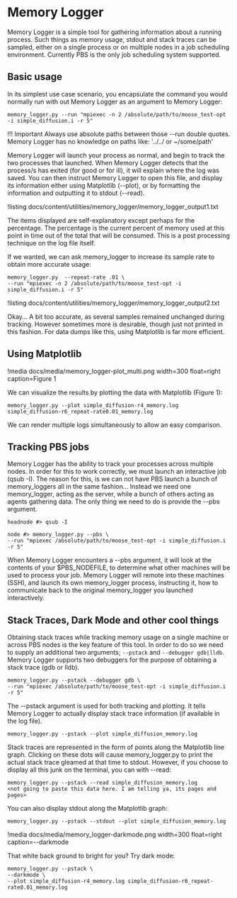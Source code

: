 # Memory Logger
Memory Logger is a simple tool for gathering information about a running process. Such things as memory usage, stdout and stack traces can be sampled, either on a single process or on multiple nodes in a job scheduling environment. Currently PBS is the only job scheduling system supported.

## Basic usage
In its simplest use case scenario, you encapsulate the command you would normally run with out Memory Logger as an argument to Memory Logger:
```text
memory_logger.py --run "mpiexec -n 2 /absolute/path/to/moose_test-opt -i simple_diffusion.i -r 5"
```
!!! Important
    Always use absolute paths between those --run double quotes. Memory Logger has no knowledge on paths like: '../../  or ~/some/path'

Memory Logger will launch your process as normal, and begin to track the two processes that launched. When Memory Logger detects that the process/s has exited (for good or for ill), it will explain where the log was saved. You can then instruct Memory Logger to open this file, and display its information either using Matplotlib (--plot), or by formatting the information and outputting it to stdout (--read).

!listing docs/content/utilities/memory_logger/memory_logger_output1.txt

The items displayed are self-explanatory except perhaps for the percentage. The percentage is the current percent of memory used at this point in time out of the total that will be consumed. This is a post processing technique on the log file itself.

If we wanted, we can ask memory_logger to increase its sample rate to obtain more accurate usage:
```text
memory_logger.py  --repeat-rate .01 \
--run "mpiexec -n 2 /absolute/path/to/moose_test-opt -i simple_diffusion.i -r 5"
```

!listing docs/content/utilities/memory_logger/memory_logger_output2.txt

Okay... A bit too accurate, as several samples remained unchanged during tracking. However sometimes more is desirable, though just not printed in this fashion. For data dumps like this, using Matplotlib is far more efficient.

## Using Matplotlib
!media docs/media/memory_logger-plot_multi.png width=300 float=right caption=Figure 1

We can visualize the results by plotting the data with Matplotlib (Figure 1):
```text
memory_logger.py --plot simple_diffusion-r4_memory.log simple_diffusion-r6_repeat-rate0.01_memory.log
```
We can render multiple logs simultaneously to allow an easy comparison.

## Tracking PBS jobs
Memory Logger has the ability to track your processes across multiple nodes. In order for this to work correctly, we must launch an interactive job (qsub -I). The reason for this, is we can not have PBS launch a bunch of memory_loggers all in the same fashion... Instead we need one memory_logger, acting as the server, while a bunch of others acting as agents gathering data. The only thing we need to do is provide the --pbs argument.

```text
headnode #> qsub -I

node #> memory_logger.py --pbs \
--run "mpiexec /absolute/path/to/moose_test-opt -i simple_diffusion.i -r 5"
```
When Memory Logger encounters a --pbs argument, it will look at the contents of your $PBS_NODEFILE, to determine what other machines will be used to process your job. Memory Logger will remote into these machines (SSH), and launch its own memory_logger process, instructing it, how to communicate back to the original memory_logger you launched interactively.


## Stack Traces, Dark Mode and other cool things
Obtaining stack traces while tracking memory usage on a single machine or across PBS nodes is the key feature of this tool. In order to do so we need to supply an additional two arguments; `--pstack` and `--debugger gdb|lldb`. Memory Logger supports two debuggers for the purpose of obtaining a stack trace (gdb or lldb).
```text
memory_logger.py --pstack --debugger gdb \
--run "mpiexec /absolute/path/to/moose_test-opt -i simple_diffusion.i -r 5"
```
The --pstack argument is used for both tracking and plotting. It tells Memory Logger to actually display stack trace information (if available in the log file).
```text
memory_logger.py --pstack --plot simple_diffusion_memory.log
```
Stack traces are represented in the form of points along the Matplotlib line graph. Clicking on these dots will cause memory_logger.py to print the actual stack trace gleamed at that time to stdout. However, if you choose to display all this junk on the terminal, you can with --read:
```text
memory_logger.py --pstack --read simple_diffusion_memory.log
<not going to paste this data here. I am telling ya, its pages and pages>
```
You can also display stdout along the Matplotlib graph:
```text
memory_logger.py --pstack --stdout --plot simple_diffusion_memory.log
```
!media docs/media/memory_logger-darkmode.png width=300 float=right caption=--darkmode

That white back ground to bright for you? Try dark mode:
```text
memory_logger.py --pstack \
--darkmode \
--plot simple_diffusion-r4_memory.log simple_diffusion-r6_repeat-rate0.01_memory.log
```
